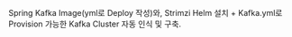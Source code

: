 Spring Kafka Image(yml로 Deploy 작성)와, Strimzi Helm 설치 + Kafka.yml로 Provision 가능한 Kafka Cluster 자동 인식 및 구축.
